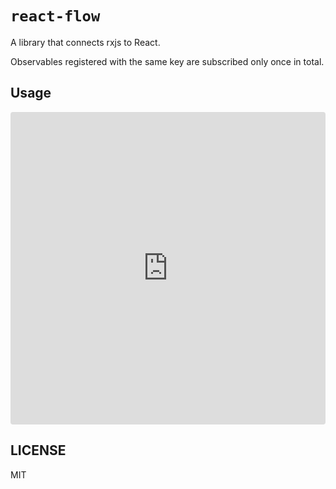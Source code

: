 # `react-flow`

A library that connects rxjs to React.

Observables registered with the same key are subscribed only once in total.

## Usage

<iframe src="https://codesandbox.io/embed/react-flow-example-gl3cw?fontsize=14&hidenavigation=1&theme=dark"
     style="width:100%; height:500px; border:0; border-radius: 4px; overflow:hidden;"
     title="react-flow-example"
     allow="accelerometer; ambient-light-sensor; camera; encrypted-media; geolocation; gyroscope; hid; microphone; midi; payment; usb; vr; xr-spatial-tracking"
     sandbox="allow-forms allow-modals allow-popups allow-presentation allow-same-origin allow-scripts"
   ></iframe>

## LICENSE

MIT
